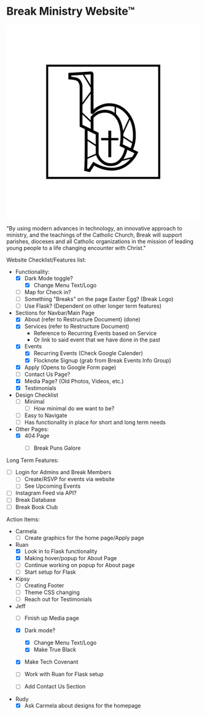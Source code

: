 # Break Ministry Website™

![Break Ministry](static/images/Logo_Icon_Frame.png)

"By using modern advances in technology, an innovative approach to ministry, and the teachings of the Catholic Church, Break will support parishes, dioceses and all Catholic organizations in the mission of leading young people to a life changing encounter with Christ."

Website Checklist/Features list:
- Functionality:
    - [x] Dark Mode toggle?
        - [x] Change Menu Text/Logo
    - [ ] Map for Check in?
    - [ ] Something "Breaks" on the page Easter Egg? (Break Logo)
    - [ ] Use Flask? (Dependent on other longer term features)

- Sections for Navbar/Main Page
    - [x] About (refer to Restructure Document) (done)
    - [x] Services (refer to Restructure Document)
        - Reference to Recurring Events based on Service
        - Or link to said event that we have done in the past
    - [x] Events
        - [x] Recurring Events (Check Google Calender)
        - [x] Flocknote Signup (grab from Break Events Info Group)
    - [x] Apply (Opens to Google Form page)
    - [ ] Contact Us Page?
    - [x] Media Page? (Old Photos, Videos, etc.)
    - [x] Testimonials
    
- Design Checklist
    - [ ] Minimal
        - [ ] How minimal do we want to be?
    - [ ] Easy to Navigate
    - [ ] Has functionality in place for short and long term needs

- Other Pages:
    - [x] 404 Page
        - [ ] Break Puns Galore


Long Term Features:
- [ ] Login for Admins and Break Members
    - [ ] Create/RSVP for events via website
    - [ ] See Upcoming Events
- [ ] Instagram Feed via API?
- [ ] Break Database
- [ ] Break Book Club

Action Items:
- Carmela
    - [ ] Create graphics for the home page/Apply page
- Ruan
    - [x] Look in to Flask functionality
    - [x] Making hover/popup for About Page
    - [ ] Continue working on popup for About page
    - [ ] Start setup for Flask

- Kipsy
    - [ ] Creating Footer
    - [ ] Theme CSS changing
    - [ ] Reach out for Testimonials

- Jeff
    - [ ] Finish up Media page
    - [x] Dark mode?
        - [x] Change Menu Text/Logo
        - [x] Make True Black
    - [x] Make Tech Covenant
    - [ ] Work with Ruan for Flask setup
    - [ ] Add Contact Us Section


- Rudy
    - [x] Ask Carmela about designs for the homepage
